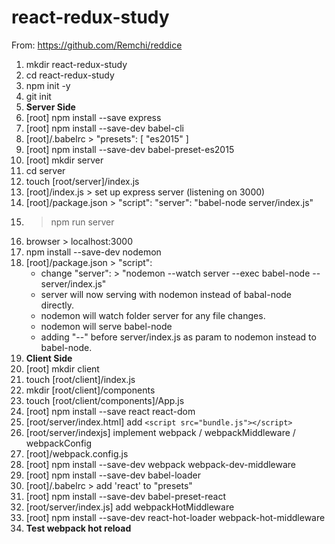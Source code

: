 # react-redux-study

From: https://github.com/Remchi/reddice

1. mkdir react-redux-study
1. cd react-redux-study
1. npm init -y
1. git init
1. __Server Side__
1. [root] npm install --save express
1. [root] npm install --save-dev babel-cli
1. [root]/.babelrc > "presets": [ "es2015" ]
1. [root] npm install --save-dev babel-preset-es2015
1. [root] mkdir server
1. cd server
1. touch [root/server]/index.js
1. [root]/index.js > set up express server (listening on 3000)
1. [root]/package.json > "script": "server": "babel-node server/index.js"
1. > npm run server
1. browser > localhost:3000
1. npm install --save-dev nodemon
1. [root]/package.json > "script":
    * change "server": > "nodemon --watch server --exec babel-node -- server/index.js"
    * server will now serving with nodemon instead of babal-node directly.
    * nodemon will watch folder server for any file changes.
    * nodemon will serve babel-node
    * adding "--" before server/index.js as param to nodemon instead to babel-node.
1. __Client Side__
1. [root] mkdir client
1. touch [root/client]/index.js
1. mkdir [root/client]/components
1. touch [root/client/components]/App.js
1. [root] npm install --save react react-dom
1. [root/server/index.html] add ```<script src="bundle.js"></script>```
1. [root/server/indexjs] implement webpack / webpackMiddleware / webpackConfig
1. [root]/webpack.config.js
1. [root] npm install --save-dev webpack webpack-dev-middleware
1. [root] npm install --save-dev babel-loader
1. [root]/.babelrc > add 'react' to "presets"
1. [root] npm install --save-dev babel-preset-react
1. [root/server/index.js] add webpackHotMiddleware
1. [root] npm install --save-dev react-hot-loader webpack-hot-middleware
1. __Test webpack hot reload__





